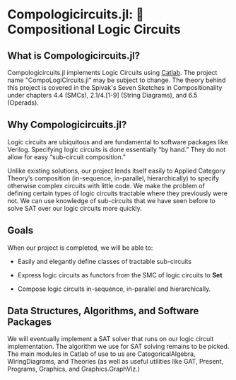 # Compologicircuits.jl: 🔀 **C**ompositional **L**ogic **C**ircuits

## What is Compologicircuits.jl?
Compologicircuits.jl implements Logic Circuits using [Catlab](https://github.com/AlgebraicJulia/Catlab.jl). The project name "CompoLogiCircuits.jl” may be subject to change. The theory behind this project is covered in the Spivak's Seven Sketches in Compositionality under chapters 4.4 (SMCs), 2.1/4.\[1-9\] (String Diagrams), and 6.5 (Operads).

## Why Compologicircuits.jl?
Logic circuits are ubiquitous and are fundamental to software packages like Verilog. Specifying logic circuits is done essentially “by hand.” They do not allow for easy “sub-circuit composition.” 

Unlike existing solutions, our project lends itself easily to Applied Category Theory’s composition (in-sequence, in-parallel, hierarchically) to specify otherwise complex circuits with little code. We make the problem of defining certain types of logic circuits tractable where they previously were not. We can use knowledge of sub-circuits that we have seen before to solve SAT over our logic circuits more quickly.

## Goals
When our project is completed, we will be able to:

- Easily and elegantly define classes of tractable sub-circuits

- Express logic circuits as functors from the SMC of logic circuits to **Set**

- Compose logic circuits in-sequence, in-parallel and hierarchically.

## Data Structures, Algorithms, and Software Packages
We will eventually implement a SAT solver that runs on our logic circuit implementation. The algorithm we use for SAT solving remains to be picked. The main modules in Catlab of use to us are CategoricalAlgebra, WiringDiagrams, and Theories (as well as useful utilities like GAT, Present, Programs, Graphics, and Graphics.GraphViz.)
